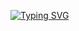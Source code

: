 <a href="https://git.io/typing-svg"><img src="https://readme-typing-svg.demolab.com?font=Fira+Code&pause=1000&random=false&width=435&lines=README+IS+LOADING...+WAIT+BRO" alt="Typing SVG" /></a>
